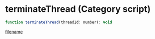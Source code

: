 # terminateThread (Category script)

```js
function terminateThread(threadId: number): void
```

[filename](terminateThread_m.md ':include')